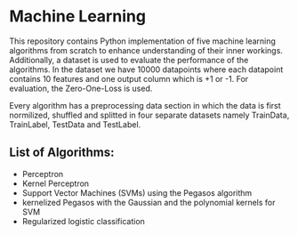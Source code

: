 # Machine Learning

This repository contains Python implementation of five machine learning algorithms from scratch to enhance understanding of their inner workings. Additionally, a dataset is used to evaluate the performance of the algorithms. In the dataset we have 10000 datapoints where each datapoint contains 10 features and one output column which is +1 or -1. For evaluation, the Zero-One-Loss is used.

Every algorithm has a preprocessing data section in which the data is first normilized, shuffled and splitted in four separate datasets namely TrainData, TrainLabel, TestData and TestLabel.

## List of Algorithms:
  - Perceptron
  - Kernel Perceptron
  - Support Vector Machines (SVMs) using the Pegasos algorithm
  - kernelized Pegasos with the Gaussian and the polynomial kernels for SVM
  - Regularized logistic classification

